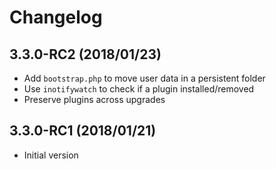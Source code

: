 # Changelog

## 3.3.0-RC2 (2018/01/23)

* Add `bootstrap.php` to move user data in a persistent folder
* Use `inotifywatch` to check if a plugin installed/removed
* Preserve plugins across upgrades

## 3.3.0-RC1 (2018/01/21)

* Initial version
